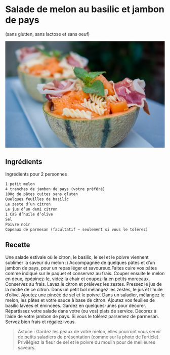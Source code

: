 # Salade de melon au basilic et jambon de pays
(sans glutten, sans lactose et sans oeuf)  

![](../img/salade-de-melon-au-basilic-et-jambon-de-pays1.jpg)

## Ingrédients
Ingrédients pour 2 personnes

    1 petit melon
    4 tranches de jambon de pays (votre préféré)
    100g de pâtes cuites sans gluten
    Quelques feuilles de basilic
    Le zeste d’un citron
    Le jus d’un demi citron
    1 CàS d’huile d’olive
    Sel
    Poivre noir
    Copeaux de parmesan (facultatif – seulement si vous le tolérez)

## Recette
Une salade estivale où le citron, le basilic, le sel et le poivre viennent sublimer la saveur du melon :)
Accompagnée de quelques pâtes et d’un jambon de pays, pour un repas léger et savoureux.Faites cuire vos pâtes comme indiqué sur le paquet et conservez au frais.
Couper ensuite le melon en deux, épépinez-le, videz la chair et coupez-la en petits morceaux. Conservez au frais.
Lavez le citron et prélevez les zestes. Pressez le jus de la moitié de ce citron. Dans un petit bol mélangez les zestes, le jus et l’huile d’olive. Ajoutez une pincée de sel et le poivre.
Dans un saladier, mélangez le melon, les pâtes et votre sauce à base de citron. Ajoutez vos feuilles de basilic lavées et émincées. Gardez en quelques-unes pour décorer.
Répartissez votre salade dans votre (ou vos) plats de service. Décorez à l’aide de votre jambon de pays. Si vous le tolérez parsemez de parmesan.
Servez bien frais et régalez-vous.

> Astuce : Gardez les peaux de votre melon, elles pourront vous servir de petits saladiers de présentation (comme sur la photo de l’article). Privilégiez la fleur de sel et le poivre du moulin pour de meilleures saveurs.
